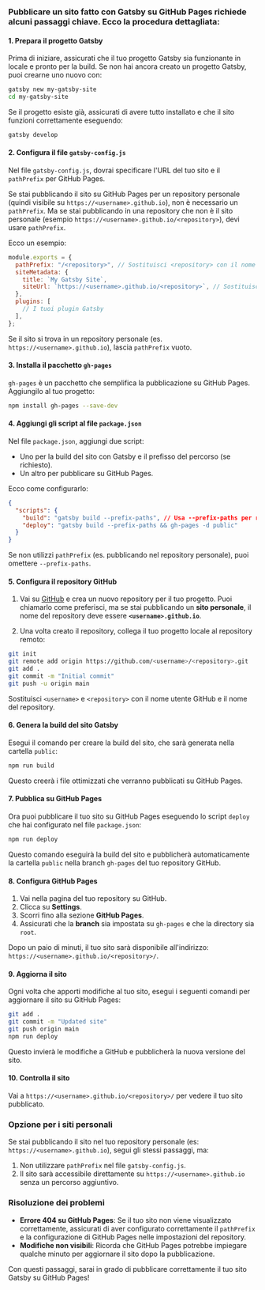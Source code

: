 ### Pubblicare un sito fatto con **Gatsby** su **GitHub Pages** richiede alcuni passaggi chiave. Ecco la procedura dettagliata:

#### 1. **Prepara il progetto Gatsby**

Prima di iniziare, assicurati che il tuo progetto Gatsby sia funzionante in locale e pronto per la build. Se non hai ancora creato un progetto Gatsby, puoi crearne uno nuovo con:

```bash
gatsby new my-gatsby-site
cd my-gatsby-site
```

Se il progetto esiste già, assicurati di avere tutto installato e che il sito funzioni correttamente eseguendo:

```bash
gatsby develop
```

#### 2. **Configura il file `gatsby-config.js`**

Nel file `gatsby-config.js`, dovrai specificare l'URL del tuo sito e il `pathPrefix` per GitHub Pages.

Se stai pubblicando il sito su GitHub Pages per un repository personale (quindi visibile su `https://<username>.github.io`), non è necessario un `pathPrefix`. Ma se stai pubblicando in una repository che non è il sito personale (esempio `https://<username>.github.io/<repository>`), devi usare `pathPrefix`.

Ecco un esempio:

```js
module.exports = {
  pathPrefix: "/<repository>", // Sostituisci <repository> con il nome del tuo repository GitHub
  siteMetadata: {
    title: `My Gatsby Site`,
    siteUrl: `https://<username>.github.io/<repository>`, // Sostituisci <username> e <repository>
  },
  plugins: [
    // I tuoi plugin Gatsby
  ],
};
```

Se il sito si trova in un repository personale (es. `https://<username>.github.io`), lascia `pathPrefix` vuoto.

#### 3. **Installa il pacchetto `gh-pages`**

`gh-pages` è un pacchetto che semplifica la pubblicazione su GitHub Pages. Aggiungilo al tuo progetto:

```bash
npm install gh-pages --save-dev
```

#### 4. **Aggiungi gli script al file `package.json`**

Nel file `package.json`, aggiungi due script:

- Uno per la build del sito con Gatsby e il prefisso del percorso (se richiesto).
- Un altro per pubblicare su GitHub Pages.

Ecco come configurarlo:

```json
{
  "scripts": {
    "build": "gatsby build --prefix-paths", // Usa --prefix-paths per rispettare il pathPrefix
    "deploy": "gatsby build --prefix-paths && gh-pages -d public"
  }
}
```

Se non utilizzi `pathPrefix` (es. pubblicando nel repository personale), puoi omettere `--prefix-paths`.

#### 5. **Configura il repository GitHub**

1. Vai su [GitHub](https://github.com/) e crea un nuovo repository per il tuo progetto. Puoi chiamarlo come preferisci, ma se stai pubblicando un **sito personale**, il nome del repository deve essere **`<username>.github.io`**.

2. Una volta creato il repository, collega il tuo progetto locale al repository remoto:

```bash
git init
git remote add origin https://github.com/<username>/<repository>.git
git add .
git commit -m "Initial commit"
git push -u origin main
```

Sostituisci `<username>` e `<repository>` con il nome utente GitHub e il nome del repository.

#### 6. **Genera la build del sito Gatsby**

Esegui il comando per creare la build del sito, che sarà generata nella cartella `public`:

```bash
npm run build
```

Questo creerà i file ottimizzati che verranno pubblicati su GitHub Pages.

#### 7. **Pubblica su GitHub Pages**

Ora puoi pubblicare il tuo sito su GitHub Pages eseguendo lo script `deploy` che hai configurato nel file `package.json`:

```bash
npm run deploy
```

Questo comando eseguirà la build del sito e pubblicherà automaticamente la cartella `public` nella branch `gh-pages` del tuo repository GitHub.

#### 8. **Configura GitHub Pages**

1. Vai nella pagina del tuo repository su GitHub.
2. Clicca su **Settings**.
3. Scorri fino alla sezione **GitHub Pages**.
4. Assicurati che la **branch** sia impostata su `gh-pages` e che la directory sia `root`.

Dopo un paio di minuti, il tuo sito sarà disponibile all'indirizzo: `https://<username>.github.io/<repository>/`.

#### 9. **Aggiorna il sito**

Ogni volta che apporti modifiche al tuo sito, esegui i seguenti comandi per aggiornare il sito su GitHub Pages:

```bash
git add .
git commit -m "Updated site"
git push origin main
npm run deploy
```

Questo invierà le modifiche a GitHub e pubblicherà la nuova versione del sito.

#### 10. **Controlla il sito**

Vai a `https://<username>.github.io/<repository>/` per vedere il tuo sito pubblicato.

### Opzione per i siti personali

Se stai pubblicando il sito nel tuo repository personale (es: `https://<username>.github.io`), segui gli stessi passaggi, ma:

1. Non utilizzare `pathPrefix` nel file `gatsby-config.js`.
2. Il sito sarà accessibile direttamente su `https://<username>.github.io` senza un percorso aggiuntivo.

### Risoluzione dei problemi

- **Errore 404 su GitHub Pages**: Se il tuo sito non viene visualizzato correttamente, assicurati di aver configurato correttamente il `pathPrefix` e la configurazione di GitHub Pages nelle impostazioni del repository.
- **Modifiche non visibili**: Ricorda che GitHub Pages potrebbe impiegare qualche minuto per aggiornare il sito dopo la pubblicazione.

Con questi passaggi, sarai in grado di pubblicare correttamente il tuo sito Gatsby su GitHub Pages!